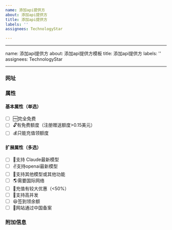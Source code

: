 ```yaml
---
name: 添加api提供方
about: 添加api提供方
title: 添加api提供方
labels: ''
assignees: TechnologyStar

---
```


---
name: 添加api提供方
about: 添加api提供方模板
title: 添加api提供方
labels: ''
assignees: TechnologyStar

---

### 网址


### 属性

<!-- 将 [ ] 改为 [x] 即为选中 -->

#### 基本属性（单选）
- [ ] 🆓完全免费
- [ ] 🔓有免费额度（注册赠送额度>0.15美元）
- [ ] 💰只能充值领额度
#### 扩展属性（多选）
- [ ] 💪支持 Claude最新模型
- [ ] ✌支持openai最新模型
- [ ] 🎉支持其他模型或其他功能
- [ ] 🌎需要国际网络
- [ ] 🎁充值有较大优惠（<50%）
- [ ] 🚀支持高并发
- [ ] 😆签到领余额
- [ ] 🚩网站通过中国备案

### 附加信息

